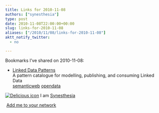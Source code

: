 ```yaml
---
title: Links for 2010-11-08
authors: ["synesthesia"]
type: post
date: 2010-11-08T22:00:00+00:00
slug: links-for-2010-11-08 
aliases: ["/2010/11/08/links-for-2010-11-08"]
aktt_notify_twitter:
  - no

---
```

Bookmarks I&#8217;ve shared on 2010-11-08:

  * [Linked Data Patterns][1]  
    A pattern catalogue for modelling, publishing, and consuming Linked Data  
    [semanticweb][2] [opendata][3] 

<p class="deliciouslink">
  <a href="https://del.icio.us/synesthesia" title="See all my bookmarks on del.icio.us"><img src="https://www.synesthesia.co.uk/images/deliciousicon.jpg" alt="Delicious icon" /></a>&nbsp;I am <a href="https://del.icio.us/synesthesia" title="See all my bookmarks on del.icio.us">Synesthesia</a>
</p>

<p class="deliciouslink">
  <a href="https://del.icio.us/network?add=synesthesia" title="Add me to your del.icio.us network"><img src="https://www.synesthesia.co.uk/images/add.gif" alt="" /></a>&nbsp;<a href="https://del.icio.us/network?add=synesthesia" title="Add me to your del.icio.us network">Add me to your network</a>
</p>

 [1]: https://patterns.dataincubator.org/book
 [2]: https://delicious.com/synesthesia/semanticweb
 [3]: https://delicious.com/synesthesia/opendata